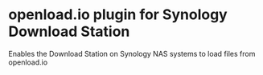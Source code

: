 # openload.io plugin for Synology Download Station

Enables the Download Station on Synology NAS systems to load files from openload.io